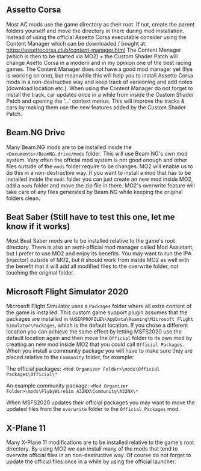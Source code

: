 
## Assetto Corsa

Most AC mods use the game directory as their root. If not, create the parent folders yourself and move the directory in there during mod installation.
Instead of using the official Assetto Corsa executable consider using the Content Manager which can be downloaded / bought at: https://assettocorsa.club/content-manager.html
The Content Manager (which is then to be started via MO2) + the Custom Shader Patch will change Asetto Corsa in a modern and in my opinion one of the best racing games. The Content Manager does not have a good mod manager yet (Ilya is working on one), but meanwhile this will help you to install Assetto Corsa mods in a non-destructive way and keep track of versioning and add notes (download location etc.).
When using the Content Manager do not forget to install the track, car updates once in a while from inside the Custom Shader Patch and opening the '...' context menus. This will improve the tracks & cars by making them use the new features added by the Custom Shader Patch.

## Beam.NG Drive

Many Beam.NG mods are to be installed inside the `<Documents>/BeamNG.drive/mods` folder. This will use Beam.NG's own mod system. Very often the official mod system is not good enough and other files outside of the `mods` folder require to be changes. MO2 will enable us to do this in a non-destructive way. If you want to install a mod that has to be installed inside the `mods` folder you can just create an new mod inside MO2, add a `mods` folder and move the zip file in there. MO2's overwrite feature will take care of any files generated by Beam.NG while keeping the original folders clean.

## Beat Saber (Still have to test this one, let me know if it works)

Most Beat Saber mods are to be installed relative to the game's root directory. There is also an semi-official mod manager called Mod Assistant, but I prefer to use MO2 and enjoy its benefits. You may want to run the IPA (injector) outside of MO2, but it should work from inside MO2 as well with the benefit that it will add all modified files to the overwrite folder, not touching the original folder.

## Microsoft Flight Simulator 2020

Microsoft Flight Simulator uses a `Packages` folder where all extra content of the game is installed. This custom game support plugin assumes that the packages are installed in `%USERPROFILE%\AppData\Roaming\Microsoft Flight Simulator\Packages`, which is the default location. If you chose a different location you can achieve the same effect by letting MSFS2020 use the default location again and then move the `Official` folder to its own mod by creating an new mod inside MO2 that you could call `Official Packages`. When you install a community package you will have to make sure they are placed relative to the `Community` folder, for example:

The official packages:
`<Mod Organizer Folder>\mods\Official Packages\Official\*`

An example community package:
`<Mod Organizer Folder>\mods\FlybyWireSim A32NX\Community\A32NX\*`

When MSFS2020 updates their official packages you may want to move the updated files from the `overwrite` folder to the `Official Packages` mod.

## X-Plane 11

Many X-Plane 11 modifications are to be installed relative to the game's root directory. By using MO2 we can install many of the mods that tend to overwite official files in an non-destructive way. Of course do not forget to update the official files once in a while by using the official launcher.
